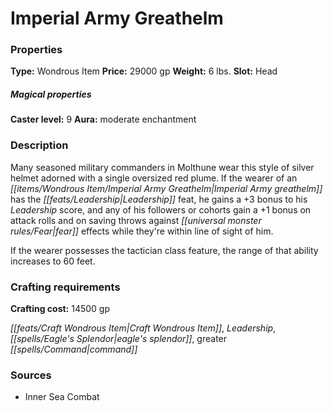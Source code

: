 ﻿---
Title: "Imperial Army Greathelm"
Type: "Wondrous Item"
Price: "29000 gp"
Weight: "6 lbs."
Slot: "Head"
Caster level: "9"
Aura: "moderate enchantment"
Description: |
  "Many seasoned military commanders in Molthune wear this style of silver helmet adorned with a single oversized red plume. If the wearer of an _Imperial Army greathelm_ has the Leadership feat, he gains a +3 bonus to his Leadership score, and any of his followers or cohorts gain a +1 bonus on attack rolls and on saving throws against fear effects while they're within line of sight of him.
  If the wearer possesses the tactician class feature, the range of that ability increases to 60 feet."
Crafting cost: "14500 gp"
Sources: "['Inner Sea Combat']"
---

# Imperial Army Greathelm

### Properties

**Type:** Wondrous Item **Price:** 29000 gp **Weight:** 6 lbs. **Slot:** Head

##### Magical properties

**Caster level:** 9 **Aura:** moderate enchantment

### Description

Many seasoned military commanders in Molthune wear this style of silver helmet adorned with a single oversized red plume. If the wearer of an _[[items/Wondrous Item/Imperial Army Greathelm|Imperial Army greathelm]]_ has the _[[feats/Leadership|Leadership]]_ feat, he gains a +3 bonus to his _Leadership_ score, and any of his followers or cohorts gain a +1 bonus on attack rolls and on saving throws against _[[universal monster rules/Fear|fear]]_ effects while they're within line of sight of him.

If the wearer possesses the tactician class feature, the range of that ability increases to 60 feet.

### Crafting requirements

**Crafting cost:** 14500 gp

_[[feats/Craft Wondrous Item|Craft Wondrous Item]]_, _Leadership_, _[[spells/Eagle's Splendor|eagle's splendor]]_, greater _[[spells/Command|command]]_

### Sources

* Inner Sea Combat